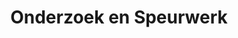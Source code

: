 ---
title: 'Onderzoek en Speurwerk'
description: 'Onderzoeken van Reactionair.nl'
heading: 'Onderzoek <i>en</i> Speurwerk'
---